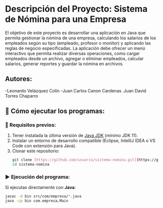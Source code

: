 # Descripción del Proyecto: Sistema de Nómina para una Empresa

El objetivo de este proyecto es desarrollar una aplicación en Java que permita gestionar la nómina de una empresa, calculando los salarios de los empleados según su tipo (empleado, profesor o monitor) y aplicando las reglas de negocio especificadas. La aplicación debe ofrecer un menú interactivo que permita realizar diversas operaciones, como cargar empleados desde un archivo, agregar o eliminar empleados, calcular salarios, generar reportes y guardar la nómina en archivos.

## Autores:
-Leonardo Velázquez Colin
-Juan Carlos Canon Cardenas
.Juan David Torres Chaparro

## 🚀 Cómo ejecutar los programas:

### 📌 Requisitos previos:
1. Tener instalada la última versión de [Java JDK](https://www.oracle.com/java/technologies/javase-downloads.html) (mínimo JDK 11).
2. Instalar un entorno de desarrollo compatible (Eclipse, IntelliJ IDEA o VS Code con extensión para Java).
3. Clonar este repositorio:
   ```bash
   git clone [https://github.com/usuario/sistema-nomina.git](https://github.com/LV860/Proyecto-SistemaNomina.git)
   cd sistema-nomina
   ```
### ▶️ Ejecución del programa:

Si ejecutas directamente con **Java**:
```bash
javac -d bin src/com/empresa/*.java
java -cp bin com.empresa.Main
```


